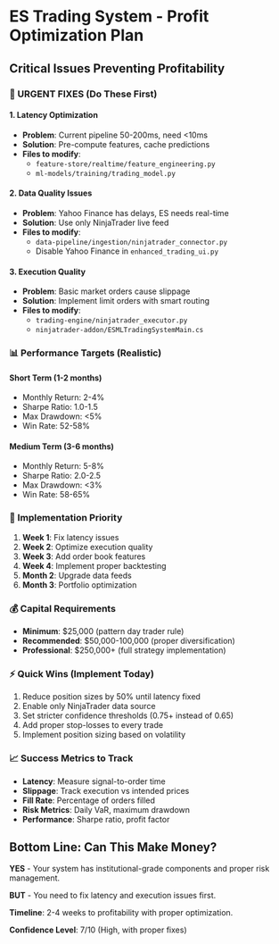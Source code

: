 # ES Trading System - Profit Optimization Plan
## Critical Issues Preventing Profitability

### 🚨 URGENT FIXES (Do These First)

#### 1. Latency Optimization
- **Problem**: Current pipeline 50-200ms, need <10ms
- **Solution**: Pre-compute features, cache predictions
- **Files to modify**: 
  - `feature-store/realtime/feature_engineering.py`
  - `ml-models/training/trading_model.py`

#### 2. Data Quality Issues  
- **Problem**: Yahoo Finance has delays, ES needs real-time
- **Solution**: Use only NinjaTrader live feed
- **Files to modify**:
  - `data-pipeline/ingestion/ninjatrader_connector.py`
  - Disable Yahoo Finance in `enhanced_trading_ui.py`

#### 3. Execution Quality
- **Problem**: Basic market orders cause slippage
- **Solution**: Implement limit orders with smart routing
- **Files to modify**:
  - `trading-engine/ninjatrader_executor.py`
  - `ninjatrader-addon/ESMLTradingSystemMain.cs`

### 📊 Performance Targets (Realistic)

#### Short Term (1-2 months)
- Monthly Return: 2-4%
- Sharpe Ratio: 1.0-1.5
- Max Drawdown: <5%
- Win Rate: 52-58%

#### Medium Term (3-6 months)  
- Monthly Return: 5-8%
- Sharpe Ratio: 2.0-2.5
- Max Drawdown: <3%
- Win Rate: 58-65%

### 🔧 Implementation Priority

1. **Week 1**: Fix latency issues
2. **Week 2**: Optimize execution quality  
3. **Week 3**: Add order book features
4. **Week 4**: Implement proper backtesting
5. **Month 2**: Upgrade data feeds
6. **Month 3**: Portfolio optimization

### 💰 Capital Requirements

- **Minimum**: $25,000 (pattern day trader rule)
- **Recommended**: $50,000-100,000 (proper diversification)
- **Professional**: $250,000+ (full strategy implementation)

### ⚡ Quick Wins (Implement Today)

1. Reduce position sizes by 50% until latency fixed
2. Enable only NinjaTrader data source
3. Set stricter confidence thresholds (0.75+ instead of 0.65)
4. Add proper stop-losses to every trade
5. Implement position sizing based on volatility

### 📈 Success Metrics to Track

- **Latency**: Measure signal-to-order time
- **Slippage**: Track execution vs intended prices  
- **Fill Rate**: Percentage of orders filled
- **Risk Metrics**: Daily VaR, maximum drawdown
- **Performance**: Sharpe ratio, profit factor

## Bottom Line: Can This Make Money?

**YES** - Your system has institutional-grade components and proper risk management.

**BUT** - You need to fix latency and execution issues first.

**Timeline**: 2-4 weeks to profitability with proper optimization.

**Confidence Level**: 7/10 (High, with proper fixes)
